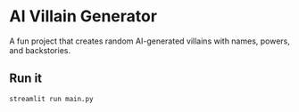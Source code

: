 # AI Villain Generator

A fun project that creates random AI-generated villains with names, powers, and backstories.

## Run it

```bash
streamlit run main.py
```

